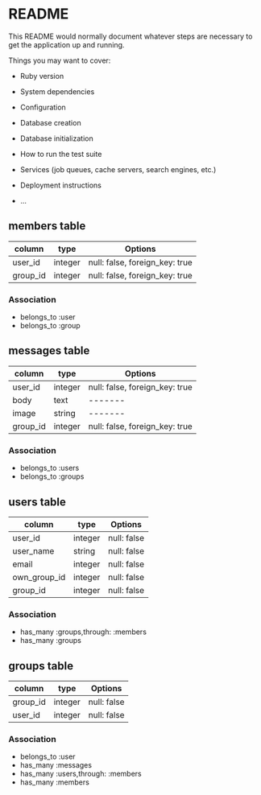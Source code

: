 # README

This README would normally document whatever steps are necessary to get the
application up and running.

Things you may want to cover:

* Ruby version

* System dependencies

* Configuration

* Database creation

* Database initialization

* How to run the test suite

* Services (job queues, cache servers, search engines, etc.)

* Deployment instructions

* ...

## members table
|column|type|Options|
|------|----|-------|
|user_id|integer|null: false, foreign_key: true|
|group_id|integer|null: false, foreign_key: true|

### Association
- belongs_to :user
- belongs_to :group


## messages table
|column|type|Options|
|------|----|-------|
|user_id|integer|null: false, foreign_key: true|
|body|text|-------|
|image|string|-------|
|group_id|integer|null: false, foreign_key: true|

### Association
- belongs_to :users
- belongs_to :groups

## users table
|column|type|Options|
|------|----|-------|
|user_id|integer|null: false|
|user_name|string|null: false|
|email|integer|null: false|
|own_group_id|integer|null: false|
|group_id|integer|null: false|

### Association
- has_many :groups,through: :members
- has_many :groups

## groups table
|column|type|Options|
|------|----|-------|
|group_id|integer|null: false|
|user_id|integer|null: false|

### Association
- belongs_to :user
- has_many :messages
- has_many :users,through: :members
- has_many :members








